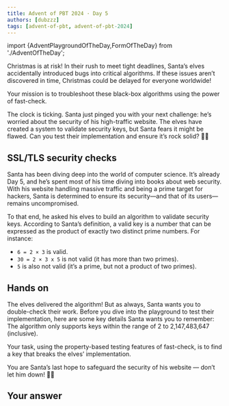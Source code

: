 ```yaml
---
title: Advent of PBT 2024 · Day 5
authors: [dubzzz]
tags: [advent-of-pbt, advent-of-pbt-2024]
---
```


import {AdventPlaygroundOfTheDay,FormOfTheDay} from './AdventOfTheDay';

Christmas is at risk! In their rush to meet tight deadlines, Santa’s elves accidentally introduced bugs into critical algorithms. If these issues aren’t discovered in time, Christmas could be delayed for everyone worldwide!

Your mission is to troubleshoot these black-box algorithms using the power of fast-check.

The clock is ticking. Santa just pinged you with your next challenge: he’s worried about the security of his high-traffic website. The elves have created a system to validate security keys, but Santa fears it might be flawed. Can you test their implementation and ensure it’s rock solid? 🎄🔧

<!--truncate-->

## SSL/TLS security checks

Santa has been diving deep into the world of computer science. It’s already Day 5, and he’s spent most of his time diving into books about web security. With his website handling massive traffic and being a prime target for hackers, Santa is determined to ensure its security—and that of its users—remains uncompromised.

To that end, he asked his elves to build an algorithm to validate security keys. According to Santa’s definition, a valid key is a number that can be expressed as the product of exactly two distinct prime numbers. For instance:

- `6 = 2 × 3` is valid.
- `30 = 2 × 3 x 5` is not valid (it has more than two primes).
- `5` is also not valid (it’s a prime, but not a product of two primes).

## Hands on

The elves delivered the algorithm! But as always, Santa wants you to double-check their work. Before you dive into the playground to test their implementation, here are some key details Santa wants you to remember: The algorithm only supports keys within the range of 2 to 2,147,483,647 (inclusive).

Your task, using the property-based testing features of fast-check, is to find a key that breaks the elves’ implementation.

You are Santa’s last hope to safeguard the security of his website — don’t let him down! 🎄🔧

<AdventPlaygroundOfTheDay />

## Your answer

<FormOfTheDay />
